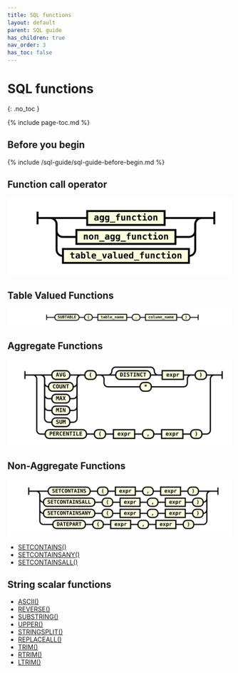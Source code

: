 ```yaml
---
title: SQL functions
layout: default
parent: SQL guide
has_children: true
nav_order: 3
has_toc: false
---
```


# SQL functions
{: .no_toc }

{% include page-toc.md %}

## Before you begin

{% include /sql-guide/sql-guide-before-begin.md %}

<!--copied from sql-operators-home because seems relevant-->
## Function call operator

![expr](/assets/images/sql-guide/function_call.svg)

## Table Valued Functions

![expr](/assets/images/sql-guide/table_valued_function.svg)

## Aggregate Functions

![expr](/assets/images/sql-guide/agg_function.svg)

## Non-Aggregate Functions

![expr](/assets/images/sql-guide/non_agg_function.svg)

* [SETCONTAINS()](/docs/sql-guide/functions/function-setcontains)
* [SETCONTAINSANY()](/docs/sql-guide/functions/function-setcontainsany)
* [SETCONTAINSALL()](/docs/sql-guide/functions/function-setcontainsall)

## String scalar functions

* [ASCII()](/docs/sql-guide/functions/function-ascii)
* [REVERSE()](/docs/sql-guide/functions/function-reverse)
* [SUBSTRING()](/docs/sql-guide/functions/function-substring)
* [UPPER()](/docs/sql-guide/functions/function-upper)
* [STRINGSPLIT()](/docs/sql-guide/functions/function-stringsplit)
* [REPLACEALL()](/docs/sql-guide/functions/function-replaceall)
* [TRIM()](/docs/sql-guide/functions/function-trim)
* [RTRIM()](/docs/sql-guide/functions/function-rtrim)
* [LTRIM()](/docs/sql-guide/functions/function-ltrim)
